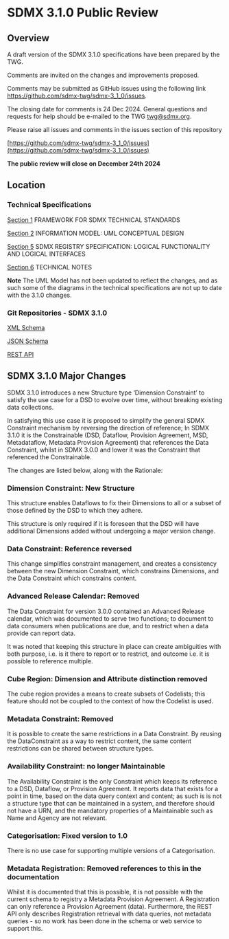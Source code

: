 # SDMX 3.1.0 Public Review

## Overview

A draft version of the SDMX 3.1.0 specifications have been prepared by the TWG.

Comments are invited on the changes and improvements proposed. 

Comments may be submitted as GitHub issues using the following link https://github.com/sdmx-twg/sdmx-3_1_0/issues. 

The closing date for comments is 24 Dec 2024. General questions and requests for help should be e-mailed to the TWG twg@sdmx.org.

Please raise all issues and comments in the issues section of this repository

[https://github.com/sdmx-twg/sdmx-3_1_0/issues](https://github.com/sdmx-twg/sdmx-3_1_0/issues)

**The public review will close on December 24th 2024**


## Location

### Technical Specifications

[Section 1](https://github.com/sdmx-twg/sdmx-3_1_0/raw/refs/heads/main/specifications/SDMX_3-1-0_SECTION_1_DRAFT-1_0.docx) FRAMEWORK FOR SDMX TECHNICAL STANDARDS

[Section 2](https://github.com/sdmx-twg/sdmx-3_1_0/raw/refs/heads/main/specifications/SDMX_3-1-0_SECTION_2_DRAFT-1_0.docx) INFORMATION MODEL: UML CONCEPTUAL DESIGN

[Section 5](https://github.com/sdmx-twg/sdmx-3_1_0/raw/refs/heads/main/specifications/SDMX_3-1-0_SECTION_5_DRAFT-1_0.docx) SDMX REGISTRY SPECIFICATION: LOGICAL FUNCTIONALITY AND LOGICAL INTERFACES

[Section 6](https://github.com/sdmx-twg/sdmx-3_1_0/raw/refs/heads/main/specifications/SDMX_3-1-0_SECTION_6_DRAFT-1_0.docx) TECHNICAL NOTES

**Note**  The UML Model has not been updated to reflect the changes, and as such some of the diagrams in the technical specifications are not up to date with the 3.1.0 changes.
 
### Git Repositories - SDMX 3.1.0   

[XML Schema](https://github.com/sdmx-twg/sdmx-ml/tree/develop)

[JSON Schema](https://github.com/sdmx-twg/sdmx-json/tree/develop)

[REST API](https://github.com/sdmx-twg/sdmx-rest/tree/develop)

## SDMX 3.1.0 Major Changes

SDMX 3.1.0 introduces a new Structure type ‘Dimension Constraint’ to satisfy the use case for a DSD to evolve over time, without breaking existing data collections.  

In satisfying this use case it is proposed to simplify the general SDMX Constraint mechanism by reversing the direction of reference; In SDMX 3.1.0 it is the Constrainable (DSD, Dataflow, Provision Agreement, MSD, Metadataflow, Metadata Provision Agreement) that references the Data Constraint, whilst in SDMX 3.0.0 and lower it was the Constraint that referenced the Constrainable.

The changes are listed below, along with the Rationale:

### Dimension Constraint: New Structure

This structure enables Dataflows to fix their Dimensions to all or a subset of those defined by the DSD to which they adhere.  

This structure is only required if it is foreseen that the DSD will have additional Dimensions added without undergoing a major version change. 

### Data Constraint: Reference reversed

This change simplifies constraint management, and creates a consistency between the new Dimension Constraint, which constrains Dimensions, and the Data Constraint which constrains content.

### Advanced Release Calendar: Removed

The Data Constraint for version 3.0.0 contained an Advanced Release calendar, which was documented to serve two functions; to document to data consumers when publications are due, and to restrict when a data provide can report data.  

It was noted that keeping this structure in place can create ambiguities with both purpose, i.e. is it there to report or to restrict, and outcome i.e. it is possible to reference multiple.  

### Cube Region: Dimension and Attribute distinction removed

The cube region provides a means to create subsets of Codelists; this feature should not be coupled to the context of how the Codelist is used. 

### Metadata Constraint: Removed

It is possible to create the same restrictions in a Data Constraint. By reusing the DataConstraint as a way to restrict content, the same content restrictions can be shared between structure types. 

### Availability Constraint: no longer Maintainable

The Availability Constraint is the only Constraint which keeps its reference to a DSD, Dataflow, or Provision Agreement.  It reports data that exists for a point in time, based on the data query context and content; as such is is not a structure type that can be maintained in a system, and therefore should not have a URN, and the mandatory properties of a Maintainable such as Name and Agency are not relevant.
 
### Categorisation: Fixed version to 1.0

There is no use case for supporting multiple versions of a Categorisation.
  
###  Metadata Registration: Removed references to this in the documentation

Whilst it is documented that this is possible, it is not possible with the current schema to registry a Metadata Provision Agreement. A Registration can only reference a Provision Agreement (data).  Furthermore, the REST API only describes Registration retrieval with data queries, not metadata queries - so no work has been done in the schema or web service to support this.  






